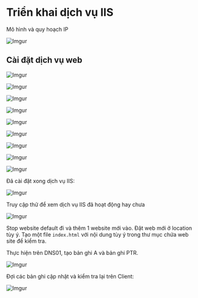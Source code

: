 # Triển khai dịch vụ IIS

Mô hình và quy hoạch IP

![Imgur](https://i.imgur.com/RtIBBZv.png)

## Cài đặt dịch vụ web

![Imgur](https://i.imgur.com/TFsGQS3.png)

![Imgur](https://i.imgur.com/c45KaTJ.png)

![Imgur](https://i.imgur.com/ladjeXE.png)

![Imgur](https://i.imgur.com/NFqXsl3.png)

![Imgur](https://i.imgur.com/sOKZ3l4.png)

![Imgur](https://i.imgur.com/389Qaq5.png)

![Imgur](https://i.imgur.com/7k4PzLJ.png)

![Imgur](https://i.imgur.com/Nks2Qo5.png)

![Imgur](https://i.imgur.com/VjPydC7.png)

Đã cài đặt xong dịch vụ IIS:

![Imgur](https://i.imgur.com/QEmIwIf.png)

Truy cập thử để xem dịch vụ IIS đã hoạt động hay chưa

![Imgur](https://i.imgur.com/eeCadjk.png)

Stop website default đi và thêm 1 website mới vào. Đặt web mới ở location tùy ý. Tạo một file `index.html` với nội dung tùy ý trong thư mục chứa web site để kiểm tra.

Thực hiện trên DNS01, tạo bản ghi A và bản ghi PTR. 

![Imgur](https://i.imgur.com/E19zvVx.png)

Đợi các bản ghi cập nhật và kiểm tra lại trên Client:

![Imgur](https://i.imgur.com/AzHSNgl.png)
